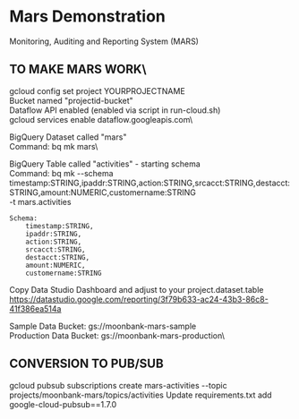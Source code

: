 # Mars Demonstration
Monitoring, Auditing and Reporting System (MARS)

## TO MAKE MARS WORK\
gcloud config set project YOURPROJECTNAME\
Bucket named "projectid-bucket"\
Dataflow API enabled  (enabled via script in run-cloud.sh)\
    gcloud services enable dataflow.googleapis.com\

BigQuery Dataset called "mars"\
    Command: bq mk mars\

BigQuery Table called "activities" - starting schema\
    Command: bq mk --schema \
    timestamp:STRING,ipaddr:STRING,action:STRING,srcacct:STRING,destacct:STRING,amount:NUMERIC,customername:STRING \
    -t mars.activities
    
    Schema:
        timestamp:STRING,
        ipaddr:STRING,
        action:STRING,
        srcacct:STRING,
        destacct:STRING,
        amount:NUMERIC,
        customername:STRING

Copy Data Studio Dashboard and adjust to your project.dataset.table\
    https://datastudio.google.com/reporting/3f79b633-ac24-43b3-86c8-41f386ea514a


Sample Data Bucket: gs://moonbank-mars-sample\
Production Data Bucket: gs://moonbank-mars-production\

## CONVERSION TO PUB/SUB
gcloud pubsub subscriptions create mars-activities --topic projects/moonbank-mars/topics/activities
Update requirements.txt
    add google-cloud-pubsub==1.7.0